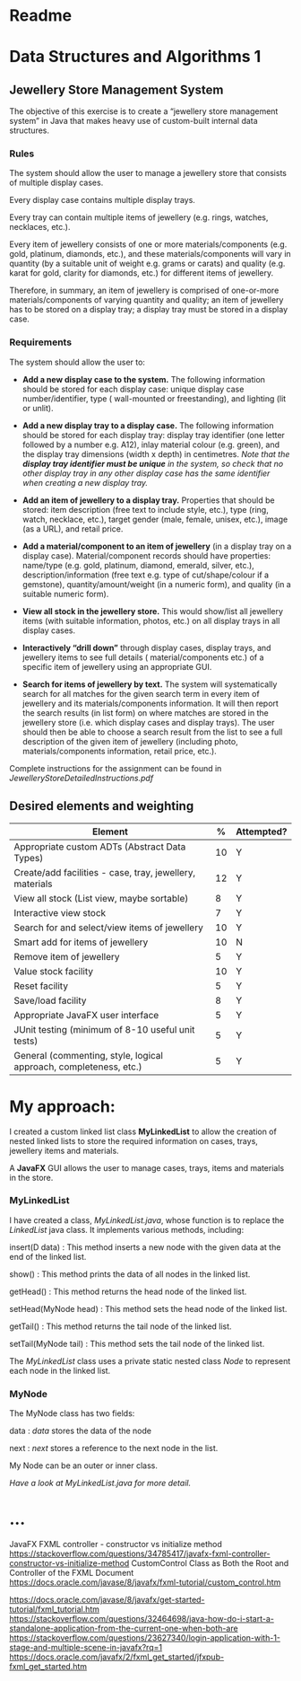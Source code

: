 # Readme

# Data Structures and Algorithms 1

## Jewellery Store Management System

The objective of this exercise is to create a “jewellery store management system” in Java that makes heavy use of
custom-built internal data structures.

### Rules

The system should allow the user to manage a jewellery store that consists of multiple display cases.

Every display case contains multiple display trays.

Every tray can contain multiple items of jewellery (e.g. rings, watches, necklaces, etc.).

Every item of jewellery consists of one or more materials/components (e.g. gold, platinum, diamonds, etc.), and these
materials/components will vary in quantity (by a suitable unit of weight e.g. grams or carats) and quality (e.g. karat
for gold, clarity for diamonds, etc.) for different items of jewellery.

Therefore, in summary, an item of jewellery is comprised of one-or-more materials/components of varying quantity and
quality;
an item of jewellery has to be stored on a display tray;
a display tray must be stored in a display case.

### Requirements

The system should allow the user to:

* **Add a new display case to the system.**
  The following information should be stored for each display case: unique display case number/identifier, type (
  wall-mounted or freestanding), and lighting (lit or unlit).


* **Add a new display tray to a display case.**
  The following information should be stored for each display tray: display tray identifier (one letter followed by a
  number e.g. A12), inlay material colour (e.g. green), and the display tray dimensions (width x depth) in centimetres.
  *Note that the **display tray identifier must be unique** in the system, so check that no other display tray in any
  other display case has the same identifier when creating a new display tray.*


* **Add an item of jewellery to a display tray.**
  Properties that should be stored: item description (free text to include style, etc.), type (ring, watch, necklace,
  etc.), target gender (male, female, unisex, etc.), image (as a URL), and retail price.


* **Add a material/component to an item of jewellery**
  (in a display tray on a display case). Material/component records should have properties: name/type (e.g. gold,
  platinum, diamond, emerald, silver, etc.), description/information (free text e.g. type of cut/shape/colour if a
  gemstone), quantity/amount/weight (in a numeric form), and quality (in a suitable numeric form).


* **View all stock in the jewellery store.**
  This would show/list all jewellery items (with suitable information, photos, etc.) on all display trays in all display
  cases.


* **Interactively “drill down”** through display cases, display trays, and jewellery items to see full details (
  material/components etc.) of a specific item of jewellery using an appropriate GUI.


* **Search for items of jewellery by text.**
  The system will systematically search for all matches for the given search term in every item of jewellery and its
  materials/components information. It will then report the search results (in list form) on where matches are stored in
  the jewellery store (i.e. which display cases and display trays). The user should then be able to choose a search
  result from the list to see a full description of the given item of jewellery (including photo, materials/components
  information, retail price, etc.).

Complete instructions for the assignment can be found in *JewelleryStoreDetailedInstructions.pdf*

## Desired elements and weighting

| Element                                                           | %  | Attempted? |
|-------------------------------------------------------------------|----|------------|
| Appropriate custom ADTs (Abstract Data Types)                     | 10 | Y          |
| Create/add facilities - case, tray, jewellery, materials          | 12 | Y          |
| View all stock (List view, maybe sortable)                        | 8  | Y          |
| Interactive view stock                                            | 7  | Y          |
| Search for and select/view items of jewellery                     | 10 | Y          |
| Smart add for items of jewellery                                  | 10 | N          |
| Remove item of jewellery                                          | 5  | Y          |
| Value stock facility                                              | 10 | Y          |
| Reset facility                                                    | 5  | Y          |
| Save/load facility                                                | 8  | Y          |
| Appropriate JavaFX user interface                                 | 5  | Y          |
| JUnit testing (minimum of 8-10 useful unit tests)                 | 5  | Y          |
| General (commenting, style, logical approach, completeness, etc.) | 5  | Y          |

# My approach:

I created a custom linked list class **MyLinkedList** to allow the creation of nested linked lists to store the required
information on cases, trays, jewellery items and materials.

A **JavaFX** GUI allows the user to manage cases, trays, items and materials in the store.

### MyLinkedList

I have created a class, *MyLinkedList.java*, whose function is to replace the *LinkedList* java class.
It implements various methods, including:

insert(D data)
: This method inserts a new node with the given data at the end of the linked list.

show()
: This method prints the data of all nodes in the linked list.

getHead()
: This method returns the head node of the linked list.

setHead(MyNode<T> head)
: This method sets the head node of the linked list.

getTail()
: This method returns the tail node of the linked list.

setTail(MyNode<T> tail)
: This method sets the tail node of the linked list.

The *MyLinkedList* class uses a private static nested class *Node* to represent each node in the linked list.

### MyNode

The MyNode class has two fields:

data
: *data* stores the data of the node

next
: *next* stores a reference to the next node in the list.

My Node can be an outer or inner class.

*Have a look at MyLinkedList.java for more detail.*

# ...

JavaFX FXML controller - constructor vs initialize method
https://stackoverflow.com/questions/34785417/javafx-fxml-controller-constructor-vs-initialize-method
CustomControl Class as Both the Root and Controller of the FXML Document
https://docs.oracle.com/javase/8/javafx/fxml-tutorial/custom_control.htm

https://docs.oracle.com/javase/8/javafx/get-started-tutorial/fxml_tutorial.htm
https://stackoverflow.com/questions/32464698/java-how-do-i-start-a-standalone-application-from-the-current-one-when-both-are
https://stackoverflow.com/questions/23627340/login-application-with-1-stage-and-multiple-scene-in-javafx?rq=1
https://docs.oracle.com/javafx/2/fxml_get_started/jfxpub-fxml_get_started.htm

